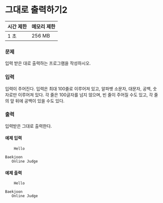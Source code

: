 # 그대로 출력하기2
 
|시간 제한|메모리 제한|
|:--------|:----------|
|1 초|256 MB|


### 문제
입력 받은 대로 출력하는 프로그램을 작성하시오.

### 입력
입력이 주어진다. 입력은 최대 100줄로 이루어져 있고, 알파벳 소문자, 대문자, 공백, 숫자로만 이루어져 있다. 각 줄은 100글자를 넘지 않으며, 빈 줄이 주어질 수도 있고, 각 줄의 앞 뒤에 공백이 있을 수도 있다.

### 출력
입력받은 그대로 출력한다.

#### 예제 입력

```
    Hello

Baekjoon
   Online Judge
```

#### 예제 출력

```
    Hello

Baekjoon
   Online Judge
```
